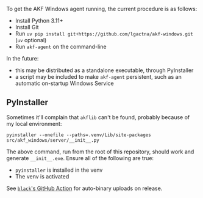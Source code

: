 To get the AKF Windows agent running, the current procedure is as follows:
- Install Python 3.11+
- Install Git
- Run `uv pip install git+https://github.com/lgactna/akf-windows.git` (`uv` optional)
- Run `akf-agent` on the command-line

In the future:
- this may be distributed as a standalone executable, through PyInstaller
- a script may be included to make `akf-agent` persistent, such as an automatic on-startup Windows Service


## PyInstaller

Sometimes it'll complain that `akflib` can't be found, probably because of my local environment:
```
pyinstaller --onefile --paths=.venv/Lib/site-packages src/akf_windows/server/__init__.py
```

The above command, run from the root of this repository, should work and generate `__init__.exe`. Ensure all of the following are true:
- `pyinstaller` is installed in the venv
- The venv is activated

See [`black`'s GitHub Action](https://github.com/psf/black/blob/main/.github/workflows/upload_binary.yml) for auto-binary uploads on release.